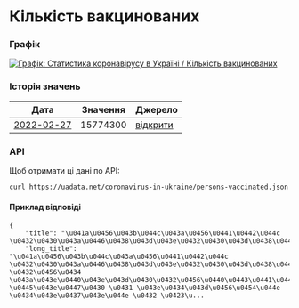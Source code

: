 # Кількість вакцинованих
### Графік
[ ![Графік: Статистика коронавірусу в Україні / Кількість вакцинованих](https://uadata.net/screen?458697&u=%2Fcoronavirus-in-ukraine%2Fpersons-vaccinated) ](https://uadata.net/coronavirus-in-ukraine/persons-vaccinated)

### Історія значень
| Дата | Значення | Джерело |
|---|---|---|
| [2022-02-27](https://uadata.net/coronavirus-in-ukraine/persons-vaccinated/2022-02-27+00%3A00%3A00) | 15774300 | [відкрити](https://covid19.who.int/data) |
### API
Щоб отримати ці дані по API:
```
curl https://uadata.net/coronavirus-in-ukraine/persons-vaccinated.json
```
#### Приклад відповіді 
```
{
    "title": "\u041a\u0456\u043b\u044c\u043a\u0456\u0441\u0442\u044c \u0432\u0430\u043a\u0446\u0438\u043d\u043e\u0432\u0430\u043d\u0438\u0445",
    "long_title": "\u041a\u0456\u043b\u044c\u043a\u0456\u0441\u0442\u044c \u0432\u0430\u043a\u0446\u0438\u043d\u043e\u0432\u0430\u043d\u0438\u0445 \u0432\u0456\u0434 \u043a\u043e\u0440\u043e\u043d\u0430\u0432\u0456\u0440\u0443\u0441\u0443 \u0445\u043e\u0447\u0430 \u0431 \u043e\u0434\u043d\u0456\u0454\u044e \u0434\u043e\u0437\u043e\u044e \u0432 \u0423\u...
```